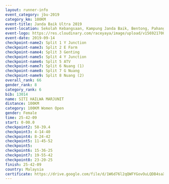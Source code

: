 ```yaml
---
layout: runner-info 
event_category: jbu-2019 
category_km: 100KM 
event-title: Janda Baik Ultra 2019
event-location: Sekolah Kebangsaan, Kampung Janda Baik, Bentong, Pahang, Malaysia 
event-logo: https://res.cloudinary.com/raceyaya/image/upload/v1569217009/logo/janda-baik_vch1pc.jpg 
event-date: 2019-09-14 
checkpoint-name2: Split 1 Y Junction 
checkpoint-name3: Split 2 E Farm 
checkpoint-name4: Split 3 Genting 
checkpoint-name5: Split 4 Y Junction 
checkpoint-name6: Split 5 ATV 
checkpoint-name7: Split 6 Nuang (1) 
checkpoint-name8: Split 7 G Nuang 
checkpoint-name9: Split 8 Nuang (2) 
overall_rank: 66
gender_rank: 8
category_rank: 6
bib: 13014
name: SITI HAILWA MARJUNIT
distance: 100KM
category: 100KM Women Open
gender: Female
time: 25-42-09
start: 0-00.0
checkpoint2: 58-39.4
checkpoint3: 4-14-40
checkpoint4: 8-24-42
checkpoint5: 11-45-52
checkpoint5: 
checkpoint6: 15-36-25
checkpoint7: 19-55-42
checkpoint8: 23-20-25
finish: 25-42-09
country: Malaysia
certificate: https://drive.google.com/file/d/1W6d76l2qQWFYGovOuLQDB4saXljJzton/view?usp=sharing
---
```

